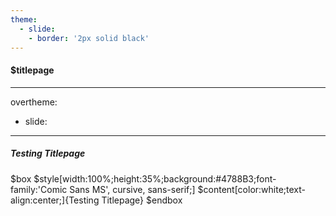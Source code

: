 ```yaml
---
theme:
  - slide:
    - border: '2px solid black'
---
```


#### $titlepage
---
overtheme:
  - slide:
---

##### Testing Titlepage

$box
$style[width:100%;height:35%;background:#4788B3;font-family:'Comic Sans MS', cursive, sans-serif;]
$content[color:white;text-align:center;]{Testing Titlepage}
$endbox

